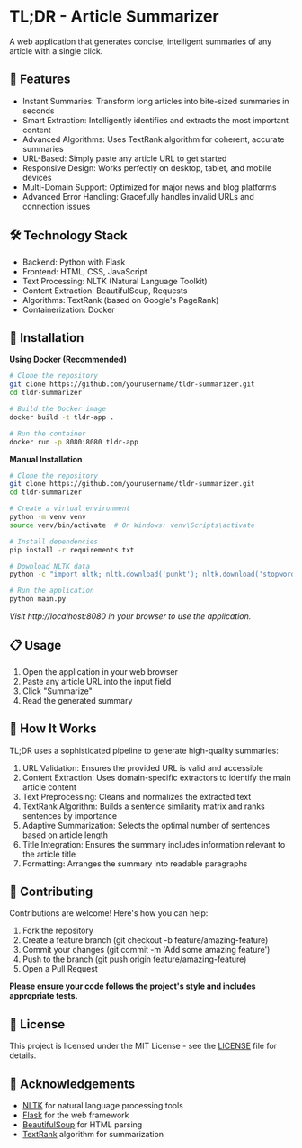 # TL;DR - Article Summarizer

A web application that generates concise, intelligent summaries of any article with a single click.

## 🚀 Features
- Instant Summaries: Transform long articles into bite-sized summaries in seconds
- Smart Extraction: Intelligently identifies and extracts the most important content
- Advanced Algorithms: Uses TextRank algorithm for coherent, accurate summaries
- URL-Based: Simply paste any article URL to get started
- Responsive Design: Works perfectly on desktop, tablet, and mobile devices
- Multi-Domain Support: Optimized for major news and blog platforms
- Advanced Error Handling: Gracefully handles invalid URLs and connection issues

## 🛠️ Technology Stack
- Backend: Python with Flask
- Frontend: HTML, CSS, JavaScript
- Text Processing: NLTK (Natural Language Toolkit)
- Content Extraction: BeautifulSoup, Requests
- Algorithms: TextRank (based on Google's PageRank)
- Containerization: Docker

## 🔧 Installation
<b>Using Docker (Recommended)</b>
```bash
# Clone the repository
git clone https://github.com/yourusername/tldr-summarizer.git
cd tldr-summarizer

# Build the Docker image
docker build -t tldr-app .

# Run the container
docker run -p 8080:8080 tldr-app
```

<b>Manual Installation</b>
```bash
# Clone the repository
git clone https://github.com/yourusername/tldr-summarizer.git
cd tldr-summarizer

# Create a virtual environment
python -m venv venv
source venv/bin/activate  # On Windows: venv\Scripts\activate

# Install dependencies
pip install -r requirements.txt

# Download NLTK data
python -c "import nltk; nltk.download('punkt'); nltk.download('stopwords')"

# Run the application
python main.py
```
<i>Visit http://localhost:8080 in your browser to use the application.</i>

## 📋 Usage
1. Open the application in your web browser
2. Paste any article URL into the input field
3. Click "Summarize"
4. Read the generated summary

## 🧠 How It Works
TL;DR uses a sophisticated pipeline to generate high-quality summaries:

1. URL Validation: Ensures the provided URL is valid and accessible
2. Content Extraction: Uses domain-specific extractors to identify the main article content
3. Text Preprocessing: Cleans and normalizes the extracted text
4. TextRank Algorithm: Builds a sentence similarity matrix and ranks sentences by importance
5. Adaptive Summarization: Selects the optimal number of sentences based on article length
6. Title Integration: Ensures the summary includes information relevant to the article title
7. Formatting: Arranges the summary into readable paragraphs

## 🤝 Contributing
Contributions are welcome! Here's how you can help:

1. Fork the repository
2. Create a feature branch (git checkout -b feature/amazing-feature)
3. Commit your changes (git commit -m 'Add some amazing feature')
4. Push to the branch (git push origin feature/amazing-feature)
5. Open a Pull Request

<b>Please ensure your code follows the project's style and includes appropriate tests.</b>

## 📜 License
This project is licensed under the MIT License - see the [LICENSE](LICENSE) file for details.

## 🙏 Acknowledgements
- [NLTK](https://www.nltk.org/) for natural language processing tools
- [Flask](https://flask.palletsprojects.com/en/stable/) for the web framework
- [BeautifulSoup](https://pypi.org/project/beautifulsoup4/) for HTML parsing
- [TextRank](https://web.eecs.umich.edu/~mihalcea/papers/mihalcea.emnlp04.pdf) algorithm for summarization
